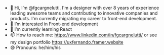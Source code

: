 - 👋 Hi, I’m @fgcargnelutti. I'm a designer with over 8 years of experience leading awesome teams and contributing to innovative companies and products. I'm currently migrating my career to front-end development.
- 👀 I’m interested in Front-end development
- 🌱 I’m currently learning React
- 📫 How to reach me: https://www.linkedin.com/in/fgcargnelutti/ or see my design portfolio https://uxfernando.framer.website
- 😄 Pronouns: he/him/his

<!---
fgcargnelutti/fgcargnelutti is a ✨ special ✨ repository because its `README.md` (this file) appears on your GitHub profile.
You can click the Preview link to take a look at your changes.
--->
